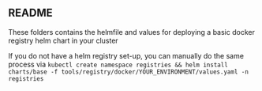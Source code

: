 ## README

These folders contains the helmfile and values for deploying a basic docker registry helm chart in your cluster

If you do not have a helm registry set-up, you can manually do the same process via `kubectl create namespace registries && helm install charts/base -f tools/registry/docker/YOUR_ENVIRONMENT/values.yaml -n registries`